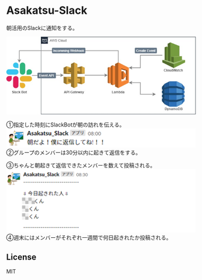 # Asakatsu-Slack
朝活用のSlackに通知をする。

![Asakatsu_slack_architecure](./img/Asakatsu_slack_architecture.jpg)

①指定した時刻にSlackBotが朝の訪れを伝える。
![Asakatsu_wake_up](./img/Asakatsu_wake_up.png)
②グループのメンバーは30分以内に起きて返信をする。

③ちゃんと朝起きて返信できたメンバーを数えて投稿される。
![Asakatsu_day_check](./img/Asakatsu_day_check.png)
④週末にはメンバーがそれぞれ一週間で何日起きれたか投稿される。


## License
MIT
